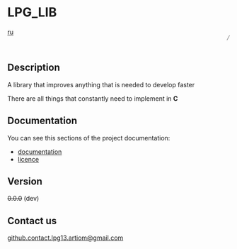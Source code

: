 # LPG_LIB

<div style="display: flex; justify-content: space-between; margin-bottom: 25px">
  <a href="/doc/ru/root/README.md">ru</a>

  <p style="text-align: right;
            color: gray;
            font-size: 15px;
            font-family: 'Jetbrains Mono', SFMono-Regular, Consolas, 'Liberation Mono', Menlo, monospace, Arial">
      /
  </p>
</div>

## Description

A library that improves anything that is needed to develop faster

There are all things that constantly need to implement in **C**

## Documentation

You can see this sections of the project documentation:

+ [documentation](/doc/index.md)
+ [licence](/LICENCE.md)

## Version

~~0.0.0~~ (dev)

## Contact us

github.contact.lpg13.artiom@gmail.com